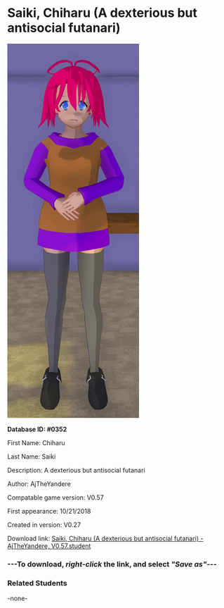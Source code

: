 # Saiki, Chiharu (A dexterious but antisocial futanari)

<img src="../../Files/Images/Saiki, Chiharu (A dexterious but antisocial futanari).png" title="Saiki, Chiharu (A dexterious but antisocial futanari) - AjTheYandere, V0.57">

**Database ID: #0352**

First Name: Chiharu

Last Name: Saiki

Description: A dexterious but antisocial futanari

Author: AjTheYandere

Compatable game version: V0.57

First appearance: 10/21/2018

Created in version: V0.27

Download link: <a href="https://raw.githubusercontent.com/Arbiter1223/Daigaku-Gurashi-Custom-Students/master/Files/Student%20Files/Saiki%2C%20Chiharu%20(A%20dexterious%20but%20antisocial%20futanari)%20-%20AjTheYandere%2C%20V0.57.student">Saiki, Chiharu (A dexterious but antisocial futanari) - AjTheYandere, V0.57.student</a>

### ---**To download, _right-click_ the link, and select _"Save as"_**---

### Related Students

-none-
